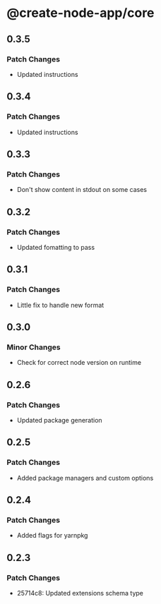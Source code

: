 # @create-node-app/core

## 0.3.5

### Patch Changes

- Updated instructions

## 0.3.4

### Patch Changes

- Updated instructions

## 0.3.3

### Patch Changes

- Don't show content in stdout on some cases

## 0.3.2

### Patch Changes

- Updated fomatting to pass

## 0.3.1

### Patch Changes

- Little fix to handle new format

## 0.3.0

### Minor Changes

- Check for correct node version on runtime

## 0.2.6

### Patch Changes

- Updated package generation

## 0.2.5

### Patch Changes

- Added package managers and custom options

## 0.2.4

### Patch Changes

- Added flags for yarnpkg

## 0.2.3

### Patch Changes

- 25714c8: Updated extensions schema type
